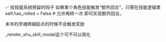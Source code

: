 ✅ 给技能系统预留的钩子
如果某个角色技能触发“额外回合”，只需在技能逻辑里
self.has_rolled = False   # 允许再转一次
即可实现额外回合。

未羊的灵魂跨越起点的时候不会触发奖励

_render_shu_skill_modal这个可不可以简化